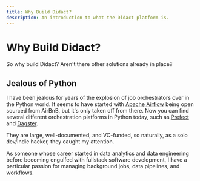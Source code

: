 ```yaml
---
title: Why Build Didact?
description: An introduction to what the Didact platform is.
---
```


# Why Build Didact?

So why build Didact? Aren't there other solutions already in place?

## Jealous of Python

I have been jealous for years of the explosion of job orchestrators over in the Python world. It seems to have started with [Apache Airflow](https://airflow.apache.org/) being open sourced from AirBnB, but it's only taken off from there. Now you can find several different orchestration platforms in Python today, such as [Prefect](https://www.prefect.io/) and [Dagster](https://dagster.io/).

They are large, well-documented, and VC-funded, so naturally, as a solo dev/indie hacker, they caught my attention.

As someone whose career started in data analytics and data engineering before becoming engulfed with fullstack software development, I have a particular passion for managing background jobs, data pipelines, and workflows.